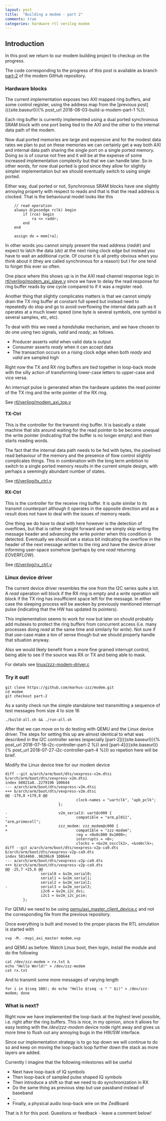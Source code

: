 ```yaml
---
layout: post
title:  "Building a modem - part 2"
comments: true
categories: hardware rtl verilog modem
---
```

## Introduction
In this post we return to our modem building project to checkup on the
progress.

The code corresponding to the progress of this post is available as branch
[part-2](https://github.com/markus-zzz/modem/tree/part-2) of the modem GitHub
repository.

### Hardware blocks
The current implementation exposes two AXI mapped ring buffers, and some
control register, using the address map from the [previous
post]({{site.baseurl}}{% post_url 2018-08-03-build-a-modem-part-1 %}).

Each ring buffer is currently implemented using a dual ported synchronous SRAM
block with one port being tied to the AXI and the other to the internal data
path of the modem.

Now dual ported memories are large and expensive and for the modest data rates
we plan to put on these memories we can certainly get a way both AXI and
internal data path sharing the single port on a single ported memory. Doing so
is of course not free and it will be at the expense of some increased
implementation complexity but that we can handle later. So in other words, for
now dual ported is good since they allow for slightly simpler implementation
but we should eventually switch to using single ported.

Either way, dual ported or not, Synchronous SRAM blocks have one slightly
annoying property with respect to reads and that is that the read address is
clocked. That is the behavioural model looks like this
```
    // read operation
    always @(posedge rclk) begin
        if (rce) begin
            ra <= raddr;
        end
    end

    assign do = mem[ra];
```
In other words you cannot simply present the read address (*raddr*) and expect
to latch the data (*do*) at the next rising clock edge but instead you have to
wait an additional cycle. Of course it is all pretty obvious when you think
about it (they are called synchronous for a reason) but I for one tend to
forget this ever so often.

One place where this shows up is in the AXI read channel response logic in
[rtl/verilog/modem_axi_slave.v](https://github.com/markus-zzz/modem/blob/part-2/rtl/verilog/modem_axi_slave.v)
since we have to delay the read response for ring buffer reads by one cycle
compared to if it was a register read.

Another thing that slightly complicates matters is that we cannot simply drain
the TX ring buffer at constant full speed but instead need to repeatedly do
stop and go to avoid overflowing the internal data path as it operates at a
much lower speed (one byte is several symbols, one symbol is several samples,
etc, etc).

To deal with this we need a *handshake* mechanism, and we have chosen to do one
using two signals, *valid* and *ready*, as follows.
- Producer asserts *valid* when valid data is output
- Consumer asserts *ready* when it can accept data
- The transaction occurs on a rising clock edge when both *ready* and *valid*
  are sampled high

Right now the TX and RX ring buffers are tied together in loop-back mode with
the silly action of transforming lower-case letters to upper-case and vice
versa.

An interrupt pulse is generated when the hardware updates the read pointer of
the TX ring and the write pointer of the RX ring.

See [rtl/verilog/modem_axi_top.v](https://github.com/markus-zzz/modem/blob/part-2/rtl/verilog/modem_axi_top.v)

#### TX-Ctrl
This is the controller for the transmit ring buffer. It is basically a state
machine that sits around waiting for the read pointer to be become unequal the
write pointer (indicating that the buffer is no longer empty) and then starts
reading words.

The fact that the internal data path needs to be fed with bytes, the pipelined
read behaviour of the memory and the presence of flow control slightly
complicates things. This in combination with the long term ambition to switch
to a single ported memory results in the current simple design, with perhaps a
seemingly abundant number of states.

See [rtl/verilog/tx_ctrl.v](https://github.com/markus-zzz/modem/blob/part-2/rtl/verilog/tx_ctrl.v)

#### RX-Ctrl
This is the controller for the receive ring buffer. It is quite similar to its
transmit counterpart although it operates in the opposite direction and as a
result does not have to deal with the issues of memory reads.

One thing we do have to deal with here however is the detection of overflows,
but that is rather straight forward and we simply skip writing the message
header and advancing the write pointer when this condition is detected.
Eventually we should set a status bit indicating the overflow in the header of
the next message written to the ring and have the device driver informing
user-space somehow (perhaps by one *read* returning *EOVERFLOW*).

See [rtl/verilog/rx_ctrl.v](https://github.com/markus-zzz/modem/blob/part-2/rtl/verilog/rx_ctrl.v)

### Linux device driver
The current device driver resembles the one from the I2C series quite a lot. A
*read* operation will block if the RX ring is empty and a *write* operation
will block if the TX ring has insufficient space left for the message. In
either case the sleeping process will be awoken by previously mentioned
interrupt pulse (indicating that the HW has updated its pointers).

This implementation seems to work for now but later on should probably add
mutexes to protect the ring buffers from concurrent access (i.e. many processes
doing *read* at the same time and similarly for *write*). Not sure if that
use-case make a ton of sense though but we should properly handle that
situation anyway.

Also we would likely benefit from a more fine grained interrupt control, being
able to see if the source was RX or TX and being able to mask.

For details see
[linux/zzz-modem-driver.c](https://github.com/markus-zzz/modem/blob/part-2/linux/zzz-modem-driver.c)

### Try it out!
```
git clone https://github.com/markus-zzz/modem.git
cd modem
git checkout part-2
```
As a sanity check run the simple standalone test transmitting a sequence of
test messages from size 4 to size 16
```
./build-all.sh && ./run-all.sh
```
After that we can move on to do testing with QEMU and the Linux device driver.
The steps for setting this up are almost identical to what was described in the
I2C controller series (especially [part-2]({{site.baseurl}}{% post_url
2018-07-18-i2c-controller-part-2 %}) and [part-4]({{site.baseurl}}{% post_url
2018-07-27-i2c-controller-part-4 %})) so repetion here will be brief.

Modify the Linux device tree for our modem device
```
diff --git a/arch/arm/boot/dts/vexpress-v2m.dtsi b/arch/arm/boot/dts/vexpress-v2m.dtsi
index b0021a8..2279196 100644
--- a/arch/arm/boot/dts/vexpress-v2m.dtsi
+++ b/arch/arm/boot/dts/vexpress-v2m.dtsi
@@ -179,8 +179,8 @@
                                clock-names = "uartclk", "apb_pclk";
                        };

-                       v2m_serial3: uart@c000 {
-                               compatible = "arm,pl011", "arm,primecell";
+                       zzz_modem: zzz_modem@c000 {
+                               compatible = "zzz-modem";
                                reg = <0x0c000 0x1000>;
                                interrupts = <8>;
                                clocks = <&v2m_oscclk2>, <&smbclk>;
diff --git a/arch/arm/boot/dts/vexpress-v2p-ca9.dts b/arch/arm/boot/dts/vexpress-v2p-ca9.dts
index 5814460..98206c0 100644
--- a/arch/arm/boot/dts/vexpress-v2p-ca9.dts
+++ b/arch/arm/boot/dts/vexpress-v2p-ca9.dts
@@ -25,7 +25,6 @@
                serial0 = &v2m_serial0;
                serial1 = &v2m_serial1;
                serial2 = &v2m_serial2;
-               serial3 = &v2m_serial3;
                i2c0 = &v2m_i2c_dvi;
                i2c1 = &v2m_i2c_pcie;
        };
```
For QEMU we need to be using
[qemu/axi_master_client_device.c](https://github.com/markus-zzz/modem/blob/part-2/qemu/axi_master_client_device.c)
and not the corresponding file from the previous repository.

Once everything is built and moved to the proper places the RTL simulation is
started with
```
vvp -M. -mvpi_axi_master modem.vvp
```
and QEMU as before. Watch Linux boot, then login, install the module and do the
following

```
cat /dev/zzz-modem > rx.txt &
echo "Hello World!" > /dev/zzz-modem
cat rx.txt
```
And to transmit some more messages of varying length
```
for i in $(seq 100); do echo "Hello $(seq -s " " $i)" > /dev/zzz-modem; done
```
### What is next?

Right now we have implemented the loop-back at the highest level possible, i.e.
right after the ring buffers. This is nice, in my opinion, since it allows for
easy testing with the */dev/zzz-modem* device node right away and gives us more
time to flush out any annoying bugs in the HW/SW interface.

Since our implementation strategy is to go top down we will continue to do so
and keep on moving the loop-back loop further down the stack as more layers are
added.

Currently I imagine that the following milestones will be useful

- Next have loop-back of IQ symbols
- Then loop-back of sampled pulse shaped IQ symbols
- Then introduce a shift so that we need to do synchronization in RX
- Do the same thing as previous step but use passband instead of baseband
- ...
- Finally, a physical audio loop-back wire on the ZedBoard

That is it for this post. Questions or feedback - leave a comment below!

